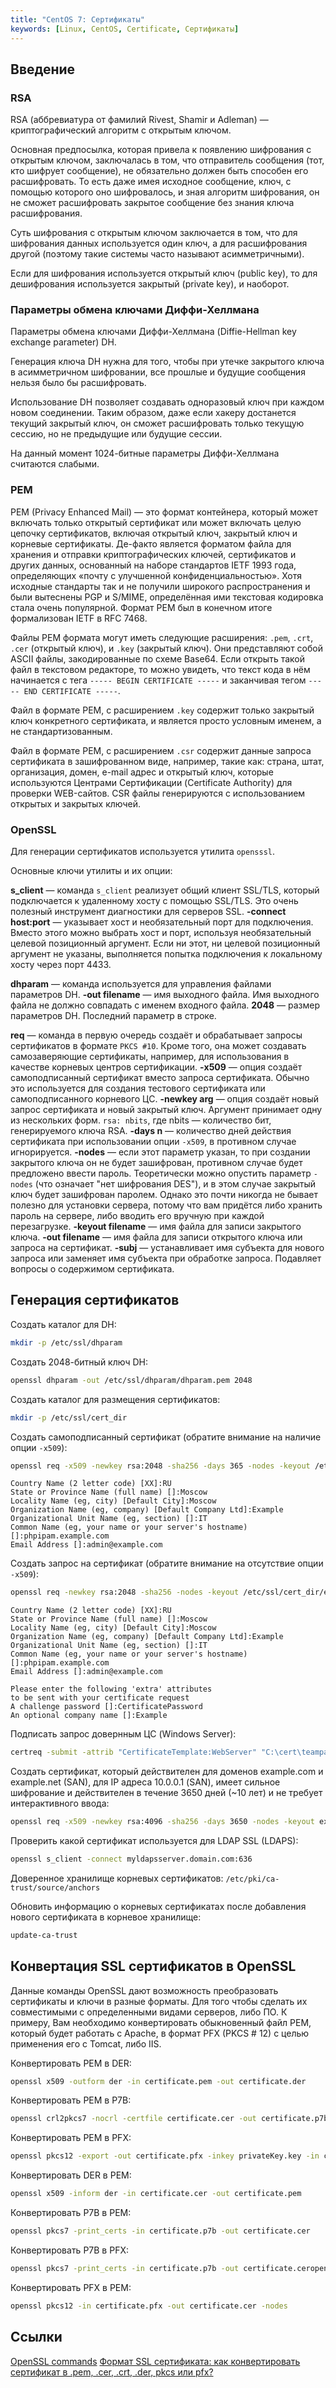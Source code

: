 ```yaml
---
title: "CentOS 7: Сертификаты"
keywords: [Linux, CentOS, Certificate, Сертификаты]
---
```


## Введение

### RSA

RSA (аббревиатура от фамилий Rivest, Shamir и Adleman) — криптографический алгоритм с открытым ключом.

Основная предпосылка, которая привела к появлению шифрования с открытым ключом, заключалась в том, что отправитель сообщения (тот, кто шифрует сообщение), не обязательно должен быть способен его расшифровать. То есть даже имея исходное сообщение, ключ, с помощью которого оно шифровалось, и зная алгоритм шифрования, он не сможет расшифровать закрытое сообщение без знания ключа расшифрования.

Суть шифрования с открытым ключом заключается в том, что для шифрования данных используется один ключ, а для расшифрования другой (поэтому такие системы часто называют асимметричными).

Если для шифрования используется открытый ключ (public key), то для дешифрования используется закрытый (private key), и наоборот.

### Параметры обмена ключами Диффи-Хеллмана

Параметры обмена ключами Диффи-Хеллмана (Diffie-Hellman key exchange parameter) DH.

Генерация ключа DH нужна для того, чтобы при утечке закрытого ключа в асимметричном шифровании, все прошлые и будущие сообщения нельзя было бы расшифровать.

Использование DH позволяет создавать одноразовый ключ при каждом новом соединении. Таким образом, даже если хакеру достанется текущий закрытый ключ, он сможет расшифровать только текущую сессию, но не предыдущие или будущие сессии.

На данный момент 1024-битные параметры Диффи-Хеллмана считаются слабыми.

### PEM

PEM (Privacy Enhanced Mail) — это формат контейнера, который может включать только открытый сертификат или может включать целую цепочку сертификатов, включая открытый ключ, закрытый ключ и корневые сертификаты. Де-факто является форматом файла для хранения и отправки криптографических ключей, сертификатов и других данных, основанный на наборе стандартов IETF 1993 года, определяющих «почту с улучшенной конфиденциальностью». Хотя исходные стандарты так и не получили широкого распространения и были вытеснены PGP и S/MIME, определённая ими текстовая кодировка стала очень популярной. Формат PEM был в конечном итоге формализован IETF в RFC 7468.

Файлы PEM формата могут иметь следующие расширения: `.pem`, `.crt`, `.cer` (открытый ключ), и `.key` (закрытый ключ). Они представляют собой ASCII файлы, закодированные по схеме Base64. Если открыть такой файл в текстовом редакторе, то можно увидеть, что текст кода в нём начинается с тега `----- BEGIN CERTIFICATE -----` и заканчивая тегом `----- END CERTIFICATE -----`.

Файл в формате PEM, с расширением `.key` содержит только закрытый ключ конкретного сертификата, и является просто условным именем, а не стандартизованным.

Файл в формате PEM, с расширением `.csr` содержит данные запроса сертификата в зашифрованном виде, например, такие как: страна, штат, организация, домен, e-mail адрес и открытый ключ, которые используются Центрами Сертификации (Certificate Authority) для проверки WEB-сайтов. CSR файлы генерируются с использованием открытых и закрытых ключей.

### OpenSSL

Для генерации сертификатов используется утилита `opensssl`.

Основные ключи утилиты и их опции:

**s_client** — команда `s_client` реализует общий клиент SSL/TLS, который подключается к удаленному хосту с помощью SSL/TLS. Это очень полезный инструмент диагностики для серверов SSL.
**-connect host:port** — указывает хост и необязательный порт для подключения. Вместо этого можно выбрать хост и порт, используя необязательный целевой позиционный аргумент. Если ни этот, ни целевой позиционный аргумент не указаны, выполняется попытка подключения к локальному хосту через порт 4433.

**dhparam** — команда используется для управления файлами параметров DH.
**-out filename** — имя выходного файла. Имя выходного файла не должно совпадать с именем входного файла.
**2048** — размер параметров DH. Последний параметр в строке.

**req** — команда в первую очередь создаёт и обрабатывает запросы сертификатов в формате `PKCS #10`. Кроме того, она может создавать самозаверяющие сертификаты, например, для использования в качестве корневых центров сертификации.
**-x509** — опция создаёт самоподписанный сертификат вместо запроса сертификата. Обычно это используется для создания тестового сертификата или самоподписанного корневого ЦС.
**-newkey arg** — опция создаёт новый запрос сертификата и новый закрытый ключ. Аргумент принимает одну из нескольких форм. `rsa: nbits`, где nbits — количество бит, генерируемого ключа RSA.
**-days n** — количество дней действия сертификата при использовании опции `-x509`, в противном случае игнорируется.
**-nodes** — если этот параметр указан, то при создании закрытого ключа он не будет зашифрован, противном случае будет предложено ввести пароль. Теоретически можно опустить параметр `-nodes` (что означает "нет шифрования DES"), и в этом случае закрытый ключ будет зашифрован паролем. Однако это почти никогда не бывает полезно для установки сервера, потому что вам придётся либо хранить пароль на сервере, либо вводить его вручную при каждой перезагрузке.
**-keyout filename** — имя файла для записи закрытого ключа.
**-out filename** — имя файла для записи открытого ключа или запроса на сертификат.
**-subj** — устанавливает имя субъекта для нового запроса или заменяет имя субъекта при обработке запроса. Подавляет вопросы о содержимом сертификата.

## Генерация сертификатов

Создать каталог для DH:

```bash
mkdir -p /etc/ssl/dhparam
```

Создать 2048-битный ключ DH:

```bash
openssl dhparam -out /etc/ssl/dhparam/dhparam.pem 2048
```

Создать каталог для размещения сертификатов:

```bash
mkdir -p /etc/ssl/cert_dir
```

Создать самоподписанный сертификат (обратите внимание на наличие опции `-x509`):

```bash
openssl req -x509 -newkey rsa:2048 -sha256 -days 365 -nodes -keyout /etc/ssl/cert_dir/example.key -out /etc/ssl/cert_dir/example.crt
```

```output
Country Name (2 letter code) [XX]:RU
State or Province Name (full name) []:Moscow
Locality Name (eg, city) [Default City]:Moscow
Organization Name (eg, company) [Default Company Ltd]:Example
Organizational Unit Name (eg, section) []:IT
Common Name (eg, your name or your server's hostname) []:phpipam.example.com
Email Address []:admin@example.com
```

Создать запрос на сертификат (обратите внимание на отсутствие опции `-x509`):

```bash
openssl req -newkey rsa:2048 -sha256 -nodes -keyout /etc/ssl/cert_dir/example.key -out /etc/ssl/cert_dir/example.csr
```

```output
Country Name (2 letter code) [XX]:RU
State or Province Name (full name) []:Moscow
Locality Name (eg, city) [Default City]:Moscow
Organization Name (eg, company) [Default Company Ltd]:Example
Organizational Unit Name (eg, section) []:IT
Common Name (eg, your name or your server's hostname) []:phpipam.example.com
Email Address []:admin@example.com

Please enter the following 'extra' attributes
to be sent with your certificate request
A challenge password []:CertificatePassword
An optional company name []:Example
```

Подписать запрос довернным ЦС (Windows Server):

```bash
certreq -submit -attrib "CertificateTemplate:WebServer" "C:\cert\teampass.csr" "C:\cert\teampass.crt"
```

Создать сертификат, который действителен для доменов example.com и example.net (SAN), для IP адреса 10.0.0.1 (SAN), имеет сильное шифрование и действителен в течение 3650 дней (~10 лет) и не требует интерактивного ввода:

```bash
openssl req -x509 -newkey rsa:4096 -sha256 -days 3650 -nodes -keyout example.key -out example.crt -subj /CN=example.com -addext subjectAltName=DNS:example.com,DNS:example.net,IP:10.0.0.1
```

Проверить какой сертификат используется для LDAP SSL (LDAPS):

```bash
openssl s_client -connect myldapsserver.domain.com:636
```

Доверенное хранилище корневых сертификатов: `/etc/pki/ca-trust/source/anchors`

Обновить информацию о корневых сертификатах после добавления нового сертификата в корневое хранилище:

```bash
update-ca-trust
```

## Конвертация SSL сертификатов в OpenSSL

Данные команды OpenSSL дают возможность преобразовать сертификаты и ключи в разные форматы. Для того чтобы сделать их совместимыми с определенными видами серверов, либо ПО. К примеру, Вам необходимо конвертировать обыкновенный файл PEM, который будет работать с Apache, в формат PFX (PKCS # 12) с целью применения его с Tomcat, либо IIS.

Конвертировать PEM в DER:

```bash
openssl x509 -outform der -in certificate.pem -out certificate.der
```

Конвертировать PEM в P7B:

```bash
openssl crl2pkcs7 -nocrl -certfile certificate.cer -out certificate.p7b -certfile CACert.cer
```

Конвертировать PEM в PFX:

```bash
openssl pkcs12 -export -out certificate.pfx -inkey privateKey.key -in certificate.crt -certfile CACert.crt
```

Конвертировать DER в PEM:

```bash
openssl x509 -inform der -in certificate.cer -out certificate.pem
```

Конвертировать P7B в PEM:

```bash
openssl pkcs7 -print_certs -in certificate.p7b -out certificate.cer
```

Конвертировать P7B в PFX:

```bash
openssl pkcs7 -print_certs -in certificate.p7b -out certificate.ceropenssl pkcs12 -export -in certificate.cer -inkey privateKey.key -out certificate.pfx -certfile CACert.cer
```

Конвертировать PFX в PEM:

```bash
openssl pkcs12 -in certificate.pfx -out certificate.cer -nodes
```

## Ссылки

[OpenSSL commands](https://www.openssl.org/docs/man1.1.1/man1/)
[Формат SSL сертификата: как конвертировать сертификат в .pem, .cer, .crt, .der, pkcs или pfx?](https://www.emaro-ssl.ru/blog/convert-ssl-certificate-formats/)
